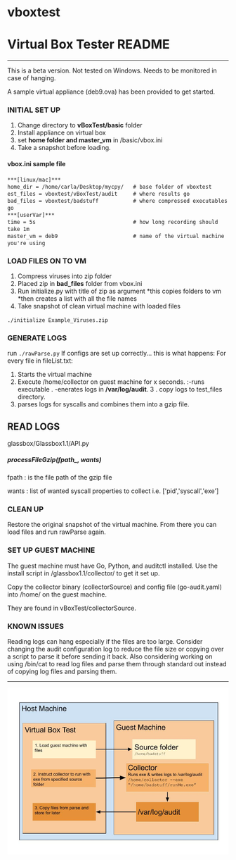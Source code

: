 # vboxtest

# Virtual Box Tester README
***
This is a beta version. Not tested on Windows. Needs to be monitored in case of hanging.

A sample virtual appliance (deb9.ova) has been provided to get started. 


### INITIAL SET UP
1. Change directory to **vBoxTest/basic** folder
2. Install appliance on virtual box 
3. set **home folder and master_vm** in /basic/vbox.ini
4. Take a snapshot before loading.


#### vbox.ini sample file
```
***[linux/mac]***
home_dir = /home/carla/Desktop/mycpy/   # base folder of vboxtest
est_files = vboxtest/vBoxTest/audit     # where results go
bad_files = vboxtest/badstuff           # where compressed executables go
***[userVar]***
time = 5s                               # how long recording should take 1m
master_vm = deb9                        # name of the virtual machine you're using
```
### LOAD FILES ON TO VM
1. Compress viruses into zip folder
2. Placed zip in **bad_files** folder from vbox.ini
3. Run initialize.py with title of zip as argument
    *this copies folders to vm
    *then creates a list with all the file names
4. Take snapshot of clean virtual machine with loaded files

``./initialize Example_Viruses.zip``

### GENERATE LOGS
run ``./rawParse.py``
If configs are set up correctly... this is what happens:
For every file in fileList.txt:

1. Starts the virtual machine
2. Execute /home/collector on guest machine for x seconds.
    :-runs executable .
    -enerates logs in **/var/log/audit**.
3  . copy logs to test_files directory.
4. parses logs for syscalls and combines them into a gzip file.



## READ LOGS
glassbox/Glassbox1.1/API.py
##### processFileGzip(fpath_, wants)
fpath
 : is the file path of the gzip file
 
wants
 : list of wanted syscall properties to collect i.e. ['pid','syscall','exe'] 

### CLEAN UP
Restore the original snapshot of the virtual machine.
From there you can load files and run rawParse again.

### SET UP GUEST MACHINE
The guest machine must have Go, Python, and auditctl installed. 
Use the install script in /glassbox1.1/collector/ to get it set up. 

Copy the collector binary (collectorSource) and config file (go-audit.yaml) into /home/ on the guest machine.

They are found in vBoxTest/collectorSource.

### KNOWN ISSUES

Reading logs can hang especially if the files are too large.
Consider changing the audit configuration log to reduce the file size or copying over a script to parse it before sending it back. 
Also considering working on using /bin/cat to read log files and parse them through standard out instead of copying log files and parsing them. 



***
![VBox Diagram](./VBoxDiagram.jpg)
